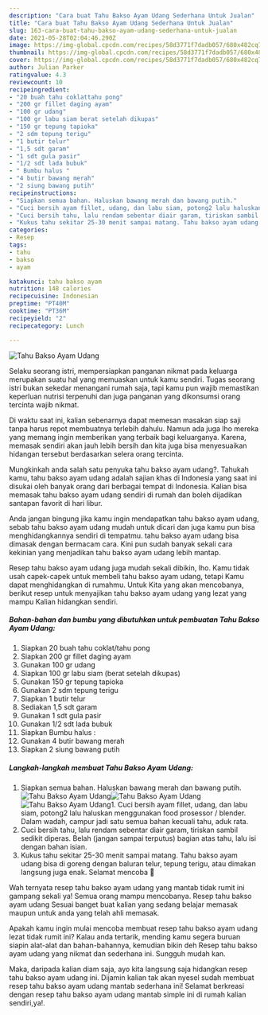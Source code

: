 ```yaml
---
description: "Cara buat Tahu Bakso Ayam Udang Sederhana Untuk Jualan"
title: "Cara buat Tahu Bakso Ayam Udang Sederhana Untuk Jualan"
slug: 163-cara-buat-tahu-bakso-ayam-udang-sederhana-untuk-jualan
date: 2021-05-28T02:04:46.290Z
image: https://img-global.cpcdn.com/recipes/58d3771f7dadb057/680x482cq70/tahu-bakso-ayam-udang-foto-resep-utama.jpg
thumbnail: https://img-global.cpcdn.com/recipes/58d3771f7dadb057/680x482cq70/tahu-bakso-ayam-udang-foto-resep-utama.jpg
cover: https://img-global.cpcdn.com/recipes/58d3771f7dadb057/680x482cq70/tahu-bakso-ayam-udang-foto-resep-utama.jpg
author: Julian Parker
ratingvalue: 4.3
reviewcount: 10
recipeingredient:
- "20 buah tahu coklattahu pong"
- "200 gr fillet daging ayam"
- "100 gr udang"
- "100 gr labu siam berat setelah dikupas"
- "150 gr tepung tapioka"
- "2 sdm tepung terigu"
- "1 butir telur"
- "1,5 sdt garam"
- "1 sdt gula pasir"
- "1/2 sdt lada bubuk"
- " Bumbu halus "
- "4 butir bawang merah"
- "2 siung bawang putih"
recipeinstructions:
- "Siapkan semua bahan. Haluskan bawang merah dan bawang putih."
- "Cuci bersih ayam fillet, udang, dan labu siam, potong2 lalu haluskan menggunakan food prosessor / blender. Dalam wadah, campur jadi satu semua bahan kecuali tahu, aduk rata."
- "Cuci bersih tahu, lalu rendam sebentar diair garam, tiriskan sambil sedikit diperas. Belah (jangan sampai terputus) bagian atas tahu, lalu isi dengan bahan isian."
- "Kukus tahu sekitar 25-30 menit sampai matang. Tahu bakso ayam udang bisa di goreng dengan baluran telur, tepung terigu, atau dimakan langsung juga enak. Selamat mencoba 🤗"
categories:
- Resep
tags:
- tahu
- bakso
- ayam

katakunci: tahu bakso ayam 
nutrition: 148 calories
recipecuisine: Indonesian
preptime: "PT40M"
cooktime: "PT36M"
recipeyield: "2"
recipecategory: Lunch

---
```



![Tahu Bakso Ayam Udang](https://img-global.cpcdn.com/recipes/58d3771f7dadb057/680x482cq70/tahu-bakso-ayam-udang-foto-resep-utama.jpg)

Selaku seorang istri, mempersiapkan panganan nikmat pada keluarga merupakan suatu hal yang memuaskan untuk kamu sendiri. Tugas seorang istri bukan sekedar menangani rumah saja, tapi kamu pun wajib memastikan keperluan nutrisi terpenuhi dan juga panganan yang dikonsumsi orang tercinta wajib nikmat.

Di waktu  saat ini, kalian sebenarnya dapat memesan masakan siap saji tanpa harus repot membuatnya terlebih dahulu. Namun ada juga lho mereka yang memang ingin memberikan yang terbaik bagi keluarganya. Karena, memasak sendiri akan jauh lebih bersih dan kita juga bisa menyesuaikan hidangan tersebut berdasarkan selera orang tercinta. 



Mungkinkah anda salah satu penyuka tahu bakso ayam udang?. Tahukah kamu, tahu bakso ayam udang adalah sajian khas di Indonesia yang saat ini disukai oleh banyak orang dari berbagai tempat di Indonesia. Kalian bisa memasak tahu bakso ayam udang sendiri di rumah dan boleh dijadikan santapan favorit di hari libur.

Anda jangan bingung jika kamu ingin mendapatkan tahu bakso ayam udang, sebab tahu bakso ayam udang mudah untuk dicari dan juga kamu pun bisa menghidangkannya sendiri di tempatmu. tahu bakso ayam udang bisa dimasak dengan bermacam cara. Kini pun sudah banyak sekali cara kekinian yang menjadikan tahu bakso ayam udang lebih mantap.

Resep tahu bakso ayam udang juga mudah sekali dibikin, lho. Kamu tidak usah capek-capek untuk membeli tahu bakso ayam udang, tetapi Kamu dapat menghidangkan di rumahmu. Untuk Kita yang akan mencobanya, berikut resep untuk menyajikan tahu bakso ayam udang yang lezat yang mampu Kalian hidangkan sendiri.

<!--inarticleads1-->

##### Bahan-bahan dan bumbu yang dibutuhkan untuk pembuatan Tahu Bakso Ayam Udang:

1. Siapkan 20 buah tahu coklat/tahu pong
1. Siapkan 200 gr fillet daging ayam
1. Gunakan 100 gr udang
1. Siapkan 100 gr labu siam (berat setelah dikupas)
1. Gunakan 150 gr tepung tapioka
1. Gunakan 2 sdm tepung terigu
1. Siapkan 1 butir telur
1. Sediakan 1,5 sdt garam
1. Gunakan 1 sdt gula pasir
1. Gunakan 1/2 sdt lada bubuk
1. Siapkan  Bumbu halus :
1. Gunakan 4 butir bawang merah
1. Siapkan 2 siung bawang putih




<!--inarticleads2-->

##### Langkah-langkah membuat Tahu Bakso Ayam Udang:

1. Siapkan semua bahan. Haluskan bawang merah dan bawang putih.
<img src="https://img-global.cpcdn.com/steps/6508e58c768f0a28/160x128cq70/tahu-bakso-ayam-udang-langkah-memasak-1-foto.jpg" alt="Tahu Bakso Ayam Udang"><img src="https://img-global.cpcdn.com/steps/70c4763b0093f6f0/160x128cq70/tahu-bakso-ayam-udang-langkah-memasak-1-foto.jpg" alt="Tahu Bakso Ayam Udang"><img src="https://img-global.cpcdn.com/steps/b7f705d5fb8d74d3/160x128cq70/tahu-bakso-ayam-udang-langkah-memasak-1-foto.jpg" alt="Tahu Bakso Ayam Udang">1. Cuci bersih ayam fillet, udang, dan labu siam, potong2 lalu haluskan menggunakan food prosessor / blender. Dalam wadah, campur jadi satu semua bahan kecuali tahu, aduk rata.
1. Cuci bersih tahu, lalu rendam sebentar diair garam, tiriskan sambil sedikit diperas. Belah (jangan sampai terputus) bagian atas tahu, lalu isi dengan bahan isian.
1. Kukus tahu sekitar 25-30 menit sampai matang. Tahu bakso ayam udang bisa di goreng dengan baluran telur, tepung terigu, atau dimakan langsung juga enak. Selamat mencoba 🤗




Wah ternyata resep tahu bakso ayam udang yang mantab tidak rumit ini gampang sekali ya! Semua orang mampu mencobanya. Resep tahu bakso ayam udang Sesuai banget buat kalian yang sedang belajar memasak maupun untuk anda yang telah ahli memasak.

Apakah kamu ingin mulai mencoba membuat resep tahu bakso ayam udang lezat tidak rumit ini? Kalau anda tertarik, mending kamu segera buruan siapin alat-alat dan bahan-bahannya, kemudian bikin deh Resep tahu bakso ayam udang yang nikmat dan sederhana ini. Sungguh mudah kan. 

Maka, daripada kalian diam saja, ayo kita langsung saja hidangkan resep tahu bakso ayam udang ini. Dijamin kalian tak akan nyesel sudah membuat resep tahu bakso ayam udang mantab sederhana ini! Selamat berkreasi dengan resep tahu bakso ayam udang mantab simple ini di rumah kalian sendiri,ya!.

